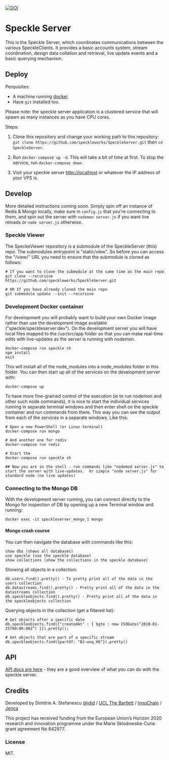 [![DOI](https://zenodo.org/badge/74043433.svg)](https://zenodo.org/badge/latestdoi/74043433)

# Speckle Server
This is the Speckle Server, which coordinates communications between the various SpeckleClients. It provides a basic accounts system, stream coordination, design data collation and retrieval, live update events and a basic querying mechanism.

## Deploy

Perquisites:  
- A machine running [docker](https://www.docker.com/community-edition#download).
- Have `git` installed too.

Please note: the speckle server application is a clustered service that will spawn as many instances as you have CPU cores.

Steps:
1) Clone this repository and change your working path to this repository:
`git clone https://github.com/speckleworks/SpeckleServer.git` then `cd SpeckleServer`.

2) Run `docker-compose up -d`. This will take a bit of time at first. To stop the service, run `docker-compose down`.

3) Visit your speckle server [http://localhost](http://localhost) or whatever the IP address of your VPS is.

## Develop
More detailed instructions coming soon. Simply spin off an instance of Redis & Mongo locally, make sure in `config.js` that you're connecting to them, and spin out the server with `nodemon server.js` if  you want live reloads or `node server.js` otherwise.

### Speckle Viewer
The SpeckeViewer repository is a submodule of the SpeckleServer (this) repo.  The submodules entrypoint is "static/view".  So before you can access the "/view/" URL you need to ensure that the submodule is cloned as follows:
```
# If you want to clone the submodule at the same time as the main repo
git clone --recursive https://github.com/speckleworks/SpeckleServer.git

# OR If you have already cloned the main repo
git submodule update --init --recursive
```

### Development Docker container
For development you will probably want to build your own Docker image rather than use the development image available ("speckle/speckleserver:dev").  On the development server you will have local files mapped to the /usr/src/app folder so that you can make real-time edits with live-updates as the server is running with nodemon.
```
docker-compose run speckle sh
npm install
exit
```

This will install all of the node_modules into a node_modules folder in this folder.  You can then start up all of the services on the development server with:
```
docker-compose up
```

To have more fine-grained control of the execution (ie to run nodemon and other such node commands), it is nice to start the individual services running in separate terminal windows and then enter shell on the speckle container and run commands from there.  This way you can see the output from each of the services in a separate windows.  Like this:
```
# Open a new PowerShell (or Linux terminal)
docker-compose run mongo

# And another one for redis
docker-compose run redis

# Start the
docker-compose run speckle sh

## Now you are in the shell - run commands like "nodemod server.js" to start the server with live-updates.  Or simple "node server.js" for standard node (no live updates)
```

### Connecting to the Mongo DB

With the development server running, you can connect directly to the Mongo for inspection of DB by opening up a new Terminal window and running:
```
docker exec -it speckleserver_mongo_1 mongo
```

#### Mongo crash course
You can then navigate the database with commands like this:
```
show dbs (shows all databases)
use speckle (use the speckle database)
show collections (show the collections in the speckle database)
```

Showing all objects in a collection:
```
db.users.find().pretty() - To pretty print all of the data in the users collection
db.datastreams.find().pretty() - Pretty print all of the data in the datastreams collection
db.speckleobjects.find().pretty() - Pretty print all of the data in the speckleobjects collection
```

Querying objects in the collection (get a filtered list):
```
# Get objects after a specific date
db.speckleobjects.find({"createdAt" : { $gte : new ISODate("2018-01-25T00:00:00Z") }}).pretty();

# Get objects that are part of a specific stream
db.speckleobjects.find({partOf: "BJ-wxq_HG"}).pretty()
```


## API
[API docs are here](https://speckleworks.github.io/SpeckleOpenApi/#introduction) - they are a good overview of what you can do with the speckle server.


## Credits
Developed by Dimitrie A. Stefanescu [@idid](http://twitter.com/idid) / [UCL The Bartlett](https://www.ucl.ac.uk/bartlett/) / [InnoChain](http://innochain.net) / [Jenca](http://www.jenca.org)

This project has received funding from the European Union’s Horizon 2020 research and innovation programme under the Marie Sklodowska-Curie grant agreement No 642877.

### License
MIT.
